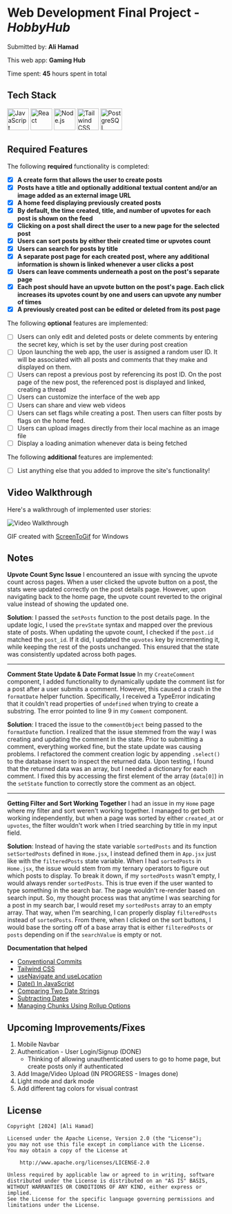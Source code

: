 # Web Development Final Project - *HobbyHub*

Submitted by: **Ali Hamad**

This web app: **Gaming Hub**

Time spent: **45** hours spent in total

## Tech Stack

<img src="https://upload.wikimedia.org/wikipedia/commons/6/6a/JavaScript-logo.png" width="50" alt="JavaScript"> <img src="https://upload.wikimedia.org/wikipedia/commons/a/a7/React-icon.svg" width="50" alt="React"> <img src="https://upload.wikimedia.org/wikipedia/commons/d/d9/Node.js_logo.svg" width="50" alt="Node.js"> <img src="https://upload.wikimedia.org/wikipedia/commons/thumb/d/d5/Tailwind_CSS_Logo.svg/1280px-Tailwind_CSS_Logo.svg.png" width="50" alt="Tailwind CSS"> <img src="https://upload.wikimedia.org/wikipedia/commons/2/29/Postgresql_elephant.svg" width="50" alt="PostgreSQL">

## Required Features

The following **required** functionality is completed:

- [X] **A create form that allows the user to create posts**
- [X] **Posts have a title and optionally additional textual content and/or an image added as an external image URL**
- [X] **A home feed displaying previously created posts**
- [X] **By default, the time created, title, and number of upvotes for each post is shown on the feed**
- [X] **Clicking on a post shall direct the user to a new page for the selected post**
- [X] **Users can sort posts by either their created time or upvotes count**
- [X] **Users can search for posts by title**
- [X] **A separate post page for each created post, where any additional information is shown is linked whenever a user clicks a post**
- [X] **Users can leave comments underneath a post on the post's separate page**
- [X] **Each post should have an upvote button on the post's page. Each click increases its upvotes count by one and users can upvote any number of times**
- [X] **A previously created post can be edited or deleted from its post page**

The following **optional** features are implemented:

- [ ] Users can only edit and deleted posts or delete comments by entering the secret key, which is set by the user during post creation
- [ ] Upon launching the web app, the user is assigned a random user ID. It will be associated with all posts and comments that they make and displayed on them.
- [ ] Users can repost a previous post by referencing its post ID. On the post page of the new post, the referenced post is displayed and linked, creating a thread
- [ ] Users can customize the interface of the web app
- [ ] Users can share and view web videos
- [ ] Users can set flags while creating a post. Then users can filter posts by flags on the home feed.
- [ ] Users can upload images directly from their local machine as an image file
- [ ] Display a loading animation whenever data is being fetched

The following **additional** features are implemented:

* [ ] List anything else that you added to improve the site's functionality!

## Video Walkthrough

Here's a walkthrough of implemented user stories:

<img src='./src/assets/gamingHub.gif' title='Video Walkthrough' width='' alt='Video Walkthrough' />

<!-- Replace this with whatever GIF tool you used! -->
GIF created with [ScreenToGif](https://www.screentogif.com/) for Windows

<!-- Recommended tools:
[Kap](https://getkap.co/) for macOS
[ScreenToGif](https://www.screentogif.com/) for Windows
[peek](https://github.com/phw/peek) for Linux. -->

## Notes

**Upvote Count Sync Issue**
I encountered an issue with syncing the upvote count across pages. When a user clicked the upvote button on a post, the stats were updated correctly on the post details page. However, upon navigating back to the home page, the upvote count reverted to the original value instead of showing the updated one.

**Solution**:
I passed the `setPosts` function to the post details page. In the update logic, I used the `prevState` syntax and mapped over the previous state of posts. When updating the upvote count, I checked if the `post.id` matched the `post_id`. If it did, I updated the `upvotes` key by incrementing it, while keeping the rest of the posts unchanged. This ensured that the state was consistently updated across both pages.

--- 

**Comment State Update & Date Format Issue**
In my `CreateComment` component, I added functionality to dynamically update the comment list for a post after a user submits a comment. However, this caused a crash in the `formatDate` helper function. Specifically, I received a TypeError indicating that it couldn't read properties of `undefined` when trying to create a substring. The error pointed to line 9 in my `Comment` component.

**Solution**:
I traced the issue to the `commentObject` being passed to the `formatDate` function. I realized that the issue stemmed from the way I was creating and updating the comment in the state. Prior to submitting a comment, everything worked fine, but the state update was causing problems. I refactored the comment creation logic by appending `.select()` to the database insert to inspect the returned data. Upon testing, I found that the returned data was an array, but I needed a dictionary for each comment. I fixed this by accessing the first element of the array (`data[0]`) in the `setState` function to correctly store the comment as an object.

---

**Getting Filter and Sort Working Together**
I had an issue in my `Home` page where my filter and sort weren't working together. I managed to get both working independently, but when a page was sorted by either `created_at` or `upvotes`, the filter wouldn't work when I tried searching by title in my input field.

**Solution**:
Instead of having the state variable `sortedPosts` and its function `setSortedPosts` defined in `Home.jsx`, I instead defined them in `App.jsx` just like with the `filteredPosts` state variable. When I had `sortedPosts` in `Home.jsx`, the issue would stem from my ternary operators to figure out which posts to display. To break it down, if my `sortedPosts` wasn't empty, I would always render `sortedPosts`. This is true even if the user wanted to type something in the search bar. The page wouldn't re-render based on search input. So, my thought process was that anytime I was searching for a post in my search bar, I would reset my `sortedPosts` array to an empty array. That way, when I'm searching, I can properly display `filteredPosts` instead of `sortedPosts`. From there, when I clicked on the sort buttons, I would base the sorting off of a base array that is either `filteredPosts` or `posts` depending on if the `searchValue` is empty or not.


**Documentation that helped**
  - [Conventional Commits](https://www.conventionalcommits.org/en/v1.0.0/)
  - [Tailwind CSS](https://tailwindcss.com/)
  - [useNavigate and useLocation](https://dev.to/esedev/how-to-pass-and-access-data-from-one-route-to-another-with-uselocation-usenavigate-usehistory-hooks-1g5m)
  - [Date() In JavaScript](https://developer.mozilla.org/en-US/docs/Web/JavaScript/Reference/Global_Objects/Date)
  - [Comparing Two Date Strings](https://www.geeksforgeeks.org/how-to-compare-two-date-strings-in-typescript/)
  - [Subtracting Dates](https://www.geeksforgeeks.org/how-to-calculate-the-number-of-days-between-two-dates-in-javascript/)
  - [Managing Chunks Using Rollup Options](https://stackoverflow.com/questions/69260715/skipping-larger-chunks-while-running-npm-run-build)

## Upcoming Improvements/Fixes
1. Mobile Navbar
2. Authentication - User Login/Signup (DONE)
    - Thinking of allowing unauthenticated users to go to home page, but create posts only if authenticated
3. Add Image/Video Upload (IN PROGRESS - Images done)
4. Light mode and dark mode
6. Add different tag colors for visual contrast

## License

    Copyright [2024] [Ali Hamad]

    Licensed under the Apache License, Version 2.0 (the "License");
    you may not use this file except in compliance with the License.
    You may obtain a copy of the License at

        http://www.apache.org/licenses/LICENSE-2.0

    Unless required by applicable law or agreed to in writing, software
    distributed under the License is distributed on an "AS IS" BASIS,
    WITHOUT WARRANTIES OR CONDITIONS OF ANY KIND, either express or implied.
    See the License for the specific language governing permissions and
    limitations under the License.
